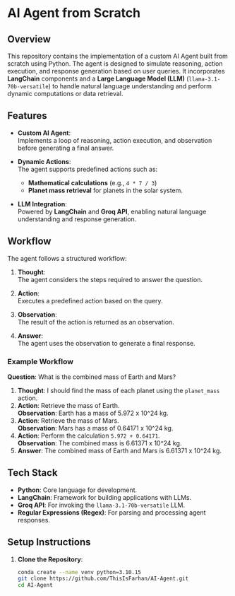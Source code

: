# AI Agent from Scratch

## Overview

This repository contains the implementation of a custom AI Agent built from scratch using Python. The agent is designed to simulate reasoning, action execution, and response generation based on user queries. It incorporates **LangChain** components and a **Large Language Model (LLM)** (`llama-3.1-70b-versatile`) to handle natural language understanding and perform dynamic computations or data retrieval.

## Features

- **Custom AI Agent**:  
  Implements a loop of reasoning, action execution, and observation before generating a final answer.

- **Dynamic Actions**:  
  The agent supports predefined actions such as:
  - **Mathematical calculations** (e.g., `4 * 7 / 3`)
  - **Planet mass retrieval** for planets in the solar system.

- **LLM Integration**:  
  Powered by **LangChain** and **Groq API**, enabling natural language understanding and response generation.

## Workflow

The agent follows a structured workflow:
1. **Thought**:  
   The agent considers the steps required to answer the question.
   
2. **Action**:  
   Executes a predefined action based on the query.

3. **Observation**:  
   The result of the action is returned as an observation.

4. **Answer**:  
   The agent uses the observation to generate a final response.

### Example Workflow

**Question**: What is the combined mass of Earth and Mars?  
1. **Thought**: I should find the mass of each planet using the `planet_mass` action.  
2. **Action**: Retrieve the mass of Earth.  
   **Observation**: Earth has a mass of 5.972 x 10^24 kg.  
3. **Action**: Retrieve the mass of Mars.  
   **Observation**: Mars has a mass of 0.64171 x 10^24 kg.  
4. **Action**: Perform the calculation `5.972 + 0.64171`.  
   **Observation**: The combined mass is 6.61371 x 10^24 kg.  
5. **Answer**: The combined mass of Earth and Mars is 6.61371 x 10^24 kg.

## Tech Stack

- **Python**: Core language for development.
- **LangChain**: Framework for building applications with LLMs.
- **Groq API**: For invoking the `llama-3.1-70b-versatile` LLM.
- **Regular Expressions (Regex)**: For parsing and processing agent responses.

## Setup Instructions

1. **Clone the Repository**:
   ```bash
   conda create --name venv python=3.10.15
   git clone https://github.com/ThisIsFarhan/AI-Agent.git
   cd AI-Agent
